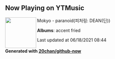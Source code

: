 ## Now Playing on YTMusic

[<img align="left" width="100" src="https://lh3.googleusercontent.com/71Ur0P4AJrEXAT7z1s-EP9fXMbIUfh5m9AUqkykCh4ZBvkTKzIoxH0BKlshkpSWrh6rqhvGKe809zBYQpQ">](https://music.youtube.com/watch?v=sKmNnDZCmoo)

Mokyo - paranoid(피처링: DEAN(딘))

**Albums**: accent fried

Last updated at 06/18/2021 08:44

#### Generated with [20chan/github-now](https://github.com/20chan/github-now)
